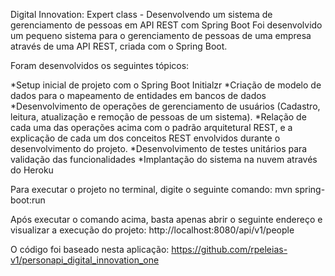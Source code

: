 Digital Innovation: Expert class - Desenvolvendo um sistema de gerenciamento de pessoas em API REST com Spring Boot
Foi desenvolvido um pequeno sistema para o gerenciamento de pessoas de uma empresa através de uma API REST, criada com o Spring Boot.

Foram desenvolvidos os seguintes tópicos:

*Setup inicial de projeto com o Spring Boot Initialzr
*Criação de modelo de dados para o mapeamento de entidades em bancos de dados
*Desenvolvimento de operações de gerenciamento de usuários (Cadastro, leitura, atualização e remoção de pessoas de um sistema).
*Relação de cada uma das operações acima com o padrão arquitetural REST, e a explicação de cada um dos conceitos REST envolvidos durante o desenvolvimento do projeto.
*Desenvolvimento de testes unitários para validação das funcionalidades
*Implantação do sistema na nuvem através do Heroku

Para executar o projeto no terminal, digite o seguinte comando: mvn spring-boot:run

Após executar o comando acima, basta apenas abrir o seguinte endereço e visualizar a execução do projeto: http://localhost:8080/api/v1/people

O código foi baseado nesta aplicação: https://github.com/rpeleias-v1/personapi_digital_innovation_one 
